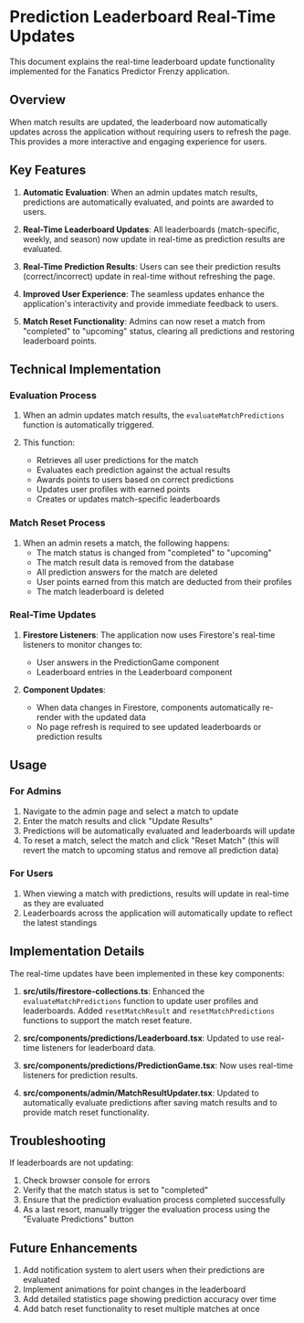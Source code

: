 # Prediction Leaderboard Real-Time Updates

This document explains the real-time leaderboard update functionality implemented for the Fanatics Predictor Frenzy application.

## Overview

When match results are updated, the leaderboard now automatically updates across the application without requiring users to refresh the page. This provides a more interactive and engaging experience for users.

## Key Features

1. **Automatic Evaluation**: When an admin updates match results, predictions are automatically evaluated, and points are awarded to users.

2. **Real-Time Leaderboard Updates**: All leaderboards (match-specific, weekly, and season) now update in real-time as prediction results are evaluated.

3. **Real-Time Prediction Results**: Users can see their prediction results (correct/incorrect) update in real-time without refreshing the page.

4. **Improved User Experience**: The seamless updates enhance the application's interactivity and provide immediate feedback to users.

5. **Match Reset Functionality**: Admins can now reset a match from "completed" to "upcoming" status, clearing all predictions and restoring leaderboard points.

## Technical Implementation

### Evaluation Process

1. When an admin updates match results, the `evaluateMatchPredictions` function is automatically triggered.

2. This function:
   - Retrieves all user predictions for the match
   - Evaluates each prediction against the actual results
   - Awards points to users based on correct predictions
   - Updates user profiles with earned points
   - Creates or updates match-specific leaderboards

### Match Reset Process

1. When an admin resets a match, the following happens:
   - The match status is changed from "completed" to "upcoming"
   - The match result data is removed from the database
   - All prediction answers for the match are deleted
   - User points earned from this match are deducted from their profiles
   - The match leaderboard is deleted

### Real-Time Updates

1. **Firestore Listeners**: The application now uses Firestore's real-time listeners to monitor changes to:
   - User answers in the PredictionGame component
   - Leaderboard entries in the Leaderboard component

2. **Component Updates**:
   - When data changes in Firestore, components automatically re-render with the updated data
   - No page refresh is required to see updated leaderboards or prediction results

## Usage

### For Admins

1. Navigate to the admin page and select a match to update
2. Enter the match results and click "Update Results"
3. Predictions will be automatically evaluated and leaderboards will update
4. To reset a match, select the match and click "Reset Match" (this will revert the match to upcoming status and remove all prediction data)

### For Users

1. When viewing a match with predictions, results will update in real-time as they are evaluated
2. Leaderboards across the application will automatically update to reflect the latest standings

## Implementation Details

The real-time updates have been implemented in these key components:

1. **src/utils/firestore-collections.ts**: Enhanced the `evaluateMatchPredictions` function to update user profiles and leaderboards. Added `resetMatchResult` and `resetMatchPredictions` functions to support the match reset feature.

2. **src/components/predictions/Leaderboard.tsx**: Updated to use real-time listeners for leaderboard data.

3. **src/components/predictions/PredictionGame.tsx**: Now uses real-time listeners for prediction results.

4. **src/components/admin/MatchResultUpdater.tsx**: Updated to automatically evaluate predictions after saving match results and to provide match reset functionality.

## Troubleshooting

If leaderboards are not updating:

1. Check browser console for errors
2. Verify that the match status is set to "completed"
3. Ensure that the prediction evaluation process completed successfully
4. As a last resort, manually trigger the evaluation process using the "Evaluate Predictions" button

## Future Enhancements

1. Add notification system to alert users when their predictions are evaluated
2. Implement animations for point changes in the leaderboard
3. Add detailed statistics page showing prediction accuracy over time
4. Add batch reset functionality to reset multiple matches at once 